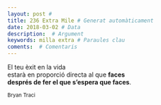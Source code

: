 ```yaml
---
layout: post #
title: 236 Extra Mile # Generat automàticament
date: 2018-03-02 # Data
description:  # Argument
keywords: milla extra # Paraules clau
coments:  # Comentaris
---
```


El teu èxit en la vida <br />
estarà en proporció directa al que **faces** <br />
**després de fer el que s’espera que faces**.

<small>Bryan Traci</small>
